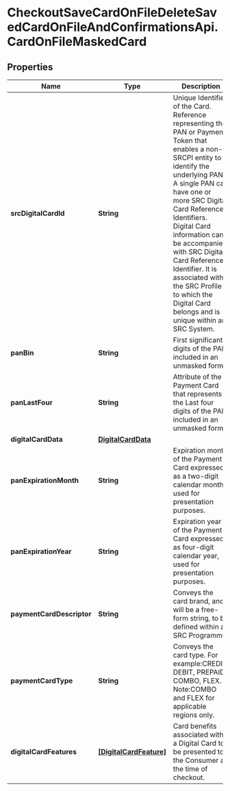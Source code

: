 # CheckoutSaveCardOnFileDeleteSavedCardOnFileAndConfirmationsApi.CardOnFileMaskedCard

## Properties

Name | Type | Description | Notes
------------ | ------------- | ------------- | -------------
**srcDigitalCardId** | **String** | Unique Identifier of the Card. Reference representing the PAN or Payment Token that enables a non-SRCPI entity to identify the underlying PAN. A single PAN can have one or more SRC Digital Card Reference Identifiers. Digital Card information can be accompanied with SRC Digital Card Reference Identifier. It is associated with the SRC Profile to which the Digital Card belongs and is unique within an SRC System.  | [optional] 
**panBin** | **String** | First significant digits of the PAN included in an unmasked form. | 
**panLastFour** | **String** | Attribute of the Payment Card that represents the Last four digits of the PAN included in an unmasked form. | 
**digitalCardData** | [**DigitalCardData**](DigitalCardData.md) |  | 
**panExpirationMonth** | **String** | Expiration month of the Payment Card expressed as a two-digit calendar month used for presentation purposes. | [optional] 
**panExpirationYear** | **String** | Expiration year of the Payment Card expressed as four-digit calendar year, used for presentation purposes. | [optional] 
**paymentCardDescriptor** | **String** | Conveys the card brand, and will be a free-form string, to be defined within an SRC Programme. | [optional] 
**paymentCardType** | **String** | Conveys the card type. For example:CREDIT, DEBIT, PREPAID, COMBO, FLEX. Note:COMBO and FLEX for applicable regions only. | [optional] 
**digitalCardFeatures** | [**[DigitalCardFeature]**](DigitalCardFeature.md) | Card benefits associated with a Digital Card to be presented to the Consumer at the time of checkout. | [optional] 


